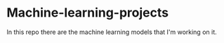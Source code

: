 # Machine-learning-projects

In this repo there are the machine learning models that I'm working on it.
